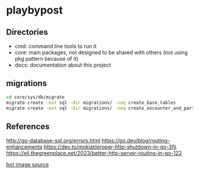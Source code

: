 # playbypost

## Directories

- cmd: command line tools to run it
- core: main packages, not designed to be shared with others (not using pkg pattern because of it)
- docs: documentation about this project

## migrations

```bash
cd core/sys/db/migrate
migrate create -ext sql -dir migrations/ -seq create_base_tables
migrate create -ext sql -dir migrations/ -seq create_encounter_and_participants_table
```

## References

http://go-database-sql.org/errors.html
https://go.dev/blog/routing-enhancements
https://dev.to/mokiat/proper-http-shutdown-in-go-3fji
https://eli.thegreenplace.net/2023/better-http-server-routing-in-go-122

[bot image source](https://www.freepik.com/free-vector/floating-robot_82654546.htm#fromView=search&page=1&position=13&uuid=44c37a73-28a9-4b70-8d0d-711903439bc1)
